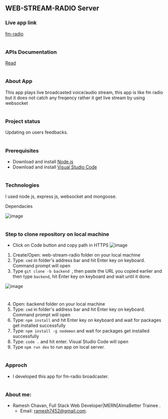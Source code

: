 ## WEB-STREAM-RADIO Server

### Live app link
[fm-radio](https://hingolifm.onrender.com)
#

### APIs Documentation
[Read]()
#

### About App
This app plays live broadcasted voice/audio stream, this app is like fm radio but it does not catch any freqency rather it get live stream by using websocket
#

### Project status
Updating on users feedbacks.
#

### Prerequisites
- Download and install [Node.js](https://nodejs.org/en/download)
- Download and install [Visual Studio Code](https://code.visualstudio.com/download)
#

### Technologies
I used node js, express js, websocket and mongoose.

Dependacies

![image](https://github.com/rameshgchavan/fm-radio/assets/109573381/0aa6d97c-a684-4112-8352-6f62d53dd949)
#

### Step to clone repository on local machine
- Click on Code button and copy path in HTTPS
![image](https://github.com/rameshgchavan/web-stream-radio/assets/109573381/edd7067a-9fbb-41ba-bd1f-d3ad5f9d2eff)


1. Create/Open: web-stream-radio folder on your local machine
2. Type: `cmd` in folder's address bar and hit Enter key on keyboard. Command prompt will open
3. Type `git clone -b backend `, then paste the URL you copied earlier and then type `backend`, hit Enter key on keyboard and wait until it done.

![image](https://github.com/rameshgchavan/web-stream-radio/assets/109573381/c6b55310-6bb7-4b98-b4ff-db42d44db8a2)
#
4. Open: backend folder on your local machine
5. Type: `cmd` in folder's address bar and hit Enter key on keyboard. Command prompt will open
6. Type: `npm install` and hit Enter key on keyboard and wait for packages get installed successfully
7. Type: `npm install -g nodemon` and wait for packages get installed successfully
8. Type: `code .` and hit enter. Visual Studio Code will open
9. Type `npm run dev` to run app on local server.
#
### Approch
- I developed this app for fm-radio broadcaster.
#

### About me: 
- Ramesh Chavan, Full Stack Web Developer|MERN|AlmaBetter Trainee .
    - Email: ramesh7452@gmail.com.
